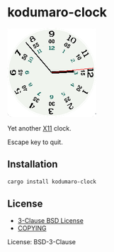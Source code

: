 # kodumaro-clock

![screenshot](https://github.com/cacilhas/clock/raw/master/screenshot.png)

Yet another [X11](https://en.wikipedia.org/wiki/X_Window_System) clock.

Escape key to quit.

## Installation

```sh
cargo install kodumaro-clock
```

## License

- [3-Clause BSD License](https://opensource.org/license/bsd-3-clause/)
- [COPYING](https://github.com/cacilhas/clock/blob/master/COPYING)

License: BSD-3-Clause

